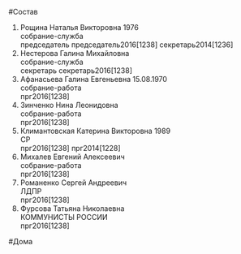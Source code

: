 #Состав  
1. Рощина Наталья Викторовна 1976  
    собрание-служба  
    председатель председатель2016[1238] секретарь2014[1236]  
2. Нестерова Галина Михайловна  
    собрание-служба  
    секретарь секретарь2016[1238]  
3. Афанасьева Галина Евгеньевна 15.08.1970  
    собрание-работа  
    прг2016[1238]  
4. Зинченко Нина Леонидовна  
    собрание-работа  
    прг2016[1238]  
5. Климантовская Катерина Викторовна 1989  
    СР  
    прг2016[1238] прг2014[1228]  
6. Михалев Евгений Алексеевич  
    собрание-работа  
    прг2016[1238]  
7. Романенко Сергей Андреевич  
    ЛДПР  
    прг2016[1238]  
8. Фурсова Татьяна Николаевна  
    КОММУНИСТЫ РОССИИ  
    прг2016[1238]  
  
#Дома  
